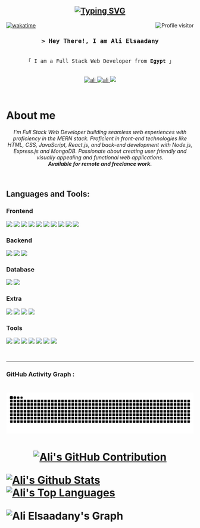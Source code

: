 
<h2 align="center">
<a href="https://git.io/typing-svg"><img src="https://readme-typing-svg.herokuapp.com?font=Fira+Code&duration=3000&pause=1000&center=true&vCenter=true&repeat=false&random=false&width=435&lines=Welcome+To+My+Github+Profile" alt="Typing SVG" /></a>
</h2>


<a href="https://komarev.com/ghpvc/?username=ali1kh">
  <img align="right" src="https://komarev.com/ghpvc/?username=ali1kh&label=Visitors&color=f24e1e&style=plastic" alt="Profile visitor" />
</a>

[![wakatime](https://wakatime.com/badge/user/018b51c2-85fb-4d4b-93c2-2e41856c88f8.svg?style=social)](https://wakatime.com/@018b51c2-85fb-4d4b-93c2-2e41856c88f8)

<!-- Intro  -->
<h3 align="center">
        <samp>&gt; Hey There!, I am
                <b>Ali Elsaadany</b>
        </samp>
</h3>

<p align="center"> 
  <samp>
    <br>
    「 I am a Full Stack Web Developer from <b>Egypt</b> 」
    <br>
    <br>
  </samp>
</p>

<!-- Website -->
<p align="center">
<!-- <a href="https://ali1kh.com" target="blank">
  <img src="https://img.shields.io/badge/Website-DC143C?style=for-the-badge&logo=medium&logoColor=white" alt="ali" />
 </a>-->

   <a href="https://drive.google.com/file/d/1EW7agRsFs6Qzj19k0FHqQEWeU1s7erpy/view" target="_blank">
  <img src="https://img.shields.io/badge/View%20Cv-092635?style=for-the-badge" alt="ali"/>
 </a>
 <a href="https://linkedin.com/in/ali1kh" rel="noopener noreferrer" >
  <img src="https://img.shields.io/badge/LinkedIn-0077B5?style=for-the-badge&logo=linkedin&logoColor=white" alt="ali"/>
 </a>
 <a href="mailto:alielsaadany94@gmail.com" target="_blank">
  <img src="https://img.shields.io/badge/Gmail-D14836?style=for-the-badge&logo=gmail&logoColor=white" />
 </a>
</p>
<br />

<!-- About Section -->
 # About me
 
<p align="center">
<em>
I'm Full Stack Web Developer building seamless web experiences with proficiency in the MERN stack. Proficient in front-end technologies like HTML, CSS, JavaScript, React.js, and back-end development with Node.js, Express.js and MongoDB. Passionate about creating user friendly and visually appealing and functional web applications.
  <br>
<b>Available for remote and freelance work.</b>
</em>
</p>
<br/>


## Languages and Tools:

<h3>Frontend</h3>
<p align="left">
    <img src="https://img.shields.io/badge/JavaScript-323330?style=for-the-badge&logo=javascript&logoColor=F7DF1E" />
  <img src="https://img.shields.io/badge/React-20232A?style=for-the-badge&logo=react&logoColor=61DAFB" />
  <img src="https://img.shields.io/badge/TypeScript-007ACC?style=for-the-badge&logo=typescript&logoColor=white" />
  <img src="https://img.shields.io/badge/next%20js-000000?style=for-the-badge&logo=nextdotjs&logoColor=white" />
  <img src="https://img.shields.io/badge/Redux-593D88?style=for-the-badge&logo=redux&logoColor=white" />
  <img src="https://img.shields.io/badge/jQuery-0769AD?style=for-the-badge&logo=jquery&logoColor=white" />
  <img src="https://img.shields.io/badge/HTML5-E34F26?style=for-the-badge&logo=html5&logoColor=white" />
  <img src="https://img.shields.io/badge/CSS3-1572B6?style=for-the-badge&logo=css3&logoColor=white" />
  <img src="https://img.shields.io/badge/Sass-CC6699?style=for-the-badge&logo=sass&logoColor=white" />
  <img src="https://img.shields.io/badge/Bootstrap-563D7C?style=for-the-badge&logo=bootstrap&logoColor=white" />
</p>


<h3>Backend</h3>
<p align="left">
  <img src="https://img.shields.io/badge/Node%20js-339933?style=for-the-badge&logo=nodedotjs&logoColor=white" />
  <img src="https://img.shields.io/badge/Express%20js-000000?style=for-the-badge&logo=express&logoColor=white" />
  <img src="https://img.shields.io/badge/nestjs-E0234E?style=for-the-badge&logo=nestjs&logoColor=white" />
</p>

<h3>Database</h3>
<p align="left">
<img src="https://img.shields.io/badge/MongoDB-4EA94B?style=for-the-badge&logo=mongodb&logoColor=white" />
<img src="https://img.shields.io/badge/MySQL-005C84?style=for-the-badge&logo=mysql&logoColor=white" />
</p>

<h3>Extra</h3>
<p align="left">
  <img src="https://img.shields.io/badge/java-4f7996?style=for-the-badge"/>
  <img src="https://img.shields.io/badge/Oracle-F80000?style=for-the-badge&logo=Oracle&logoColor=white" />
  <img src="https://img.shields.io/badge/PLSQL-F80000?style=for-the-badge&logo=oracle&logoColor=black">
  <img src="https://img.shields.io/badge/Arduino-00979D?style=for-the-badge&logo=Arduino&logoColor=white" />
</p>

<h3>Tools</h3>
<p align="left">
  <img src="https://img.shields.io/badge/Postman-FF6C37?style=for-the-badge&logo=Postman&logoColor=white">
  <img src="https://img.shields.io/badge/GitHub-100000?style=for-the-badge&logo=github&logoColor=white">
  <img src="https://img.shields.io/badge/Figma-F24E1E?style=for-the-badge&logo=figma&logoColor=white">
  <img src="https://img.shields.io/badge/VSCode-0078D4?style=for-the-badge&logo=visual%20studio%20code&logoColor=white">
  <img src="https://img.shields.io/badge/apache%20netbeans-1B6AC6?style=for-the-badge&logo=apache%20netbeans%20IDE&logoColor=white">
  <img src="https://img.shields.io/badge/Arduino_IDE-00979D?style=for-the-badge&logo=arduino&logoColor=white">
  <img src="https://img.shields.io/badge/Xampp-F37623?style=for-the-badge&logo=xampp&logoColor=white">
</p>
<br/>
<hr/>

### GitHub Activity Graph :

<h1 align="center">
<img src="https://github.com/Ali1Kh/Ali1Kh/blob/output/github-contribution-grid-snake.svg">
<h1/>

<p align="center">
  <a href="https://github.com/ali1kh">
    <img src="https://github-profile-summary-cards.vercel.app/api/cards/profile-details?username=ali1kh&theme=radical" alt="Ali's GitHub Contribution"/>
  </a>
</p>

<a> 
    <a href="https://github.com/ali1kh"><img alt="Ali's Github Stats" src="https://denvercoder1-github-readme-stats.vercel.app/api?username=ali1kh&show_icons=true&count_private=true&theme=react&border_color=7F3FBF&bg_color=0D1117&title_color=F85D7F&icon_color=F8D866" height="192px" width="49.5%"/></a>
  <a href="https://github.com/ali1kh"><img alt="Ali's Top Languages" src="https://denvercoder1-github-readme-stats.vercel.app/api/top-langs/?username=ali1kh&langs_count=8&layout=compact&theme=react&border_color=7F3FBF&bg_color=0D1117&title_color=F85D7F&icon_color=F8D866" height="192px" width="49.5%"/></a>
  <br/>
</a>


![Ali Elsaadany's Graph](https://github-readme-activity-graph.vercel.app/graph?username=ali1kh&custom_title=Ali%20Elsaadany's%20GitHub%20Activity%20Graph&bg_color=0D1117&color=7F3FBF&line=7F3FBF&point=7F3FBF&area_color=FFFFFF&title_color=FFFFFF&area=true)

